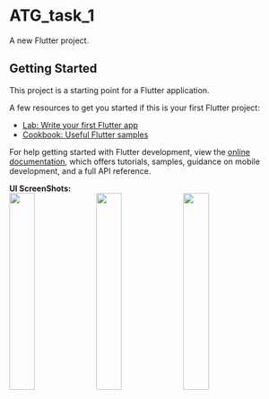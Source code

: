 # ATG_task_1

A new Flutter project.

## Getting Started

This project is a starting point for a Flutter application.

A few resources to get you started if this is your first Flutter project:

- [Lab: Write your first Flutter app](https://docs.flutter.dev/get-started/codelab)
- [Cookbook: Useful Flutter samples](https://docs.flutter.dev/cookbook)

For help getting started with Flutter development, view the
[online documentation](https://docs.flutter.dev/), which offers tutorials,
samples, guidance on mobile development, and a full API reference.


<b>UI ScreenShots:</b></br>
<img src="https://github.com/Abhishekbagdiya01/UI-task/blob/master/screenshots/screenshot1.png" width=30% height=30%/>
<img src="https://github.com/Abhishekbagdiya01/UI-task/blob/master/screenshots/screenshot3.png" width=30% height=30%/>
<img src="https://github.com/Abhishekbagdiya01/UI-task/blob/master/screenshots/screenshot4.png" width=30% height=30%/>
